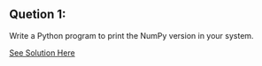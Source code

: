 Quetion 1:
--------------
Write a Python program to print the NumPy version in your system.

[See Solution Here](https://github.com/Avi-1996/100-Days-Code-Challenge/new/master/100DayCode/Day97/Ques1.py)


